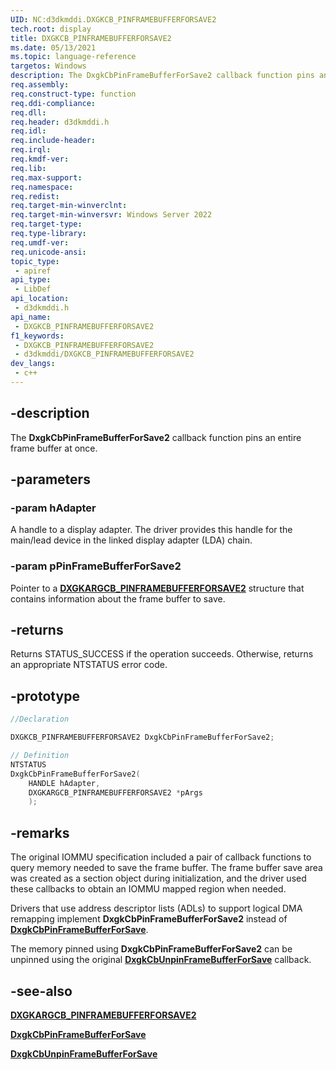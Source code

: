 ```yaml
---
UID: NC:d3dkmddi.DXGKCB_PINFRAMEBUFFERFORSAVE2
tech.root: display
title: DXGKCB_PINFRAMEBUFFERFORSAVE2
ms.date: 05/13/2021
ms.topic: language-reference
targetos: Windows
description: The DxgkCbPinFrameBufferForSave2 callback function pins an entire frame buffer at once.
req.assembly: 
req.construct-type: function
req.ddi-compliance: 
req.dll: 
req.header: d3dkmddi.h
req.idl: 
req.include-header: 
req.irql: 
req.kmdf-ver: 
req.lib: 
req.max-support: 
req.namespace: 
req.redist: 
req.target-min-winverclnt: 
req.target-min-winversvr: Windows Server 2022
req.target-type: 
req.type-library: 
req.umdf-ver: 
req.unicode-ansi: 
topic_type:
 - apiref
api_type:
 - LibDef
api_location:
 - d3dkmddi.h
api_name:
 - DXGKCB_PINFRAMEBUFFERFORSAVE2
f1_keywords:
 - DXGKCB_PINFRAMEBUFFERFORSAVE2
 - d3dkmddi/DXGKCB_PINFRAMEBUFFERFORSAVE2
dev_langs:
 - c++
---
```


## -description

The **DxgkCbPinFrameBufferForSave2** callback function pins an entire frame buffer at once.

## -parameters

### -param hAdapter

A handle to a display adapter. The driver provides this handle for the main/lead device in the linked display adapter (LDA) chain.

### -param pPinFrameBufferForSave2

Pointer to a [**DXGKARGCB_PINFRAMEBUFFERFORSAVE2**](ns-d3dkmddi-dxgkargcb_open_physical_memory_object.md) structure that contains information about the frame buffer to save.

## -returns

Returns STATUS_SUCCESS if the operation succeeds. Otherwise, returns an appropriate NTSTATUS error code.

## -prototype

```cpp
//Declaration

DXGKCB_PINFRAMEBUFFERFORSAVE2 DxgkCbPinFrameBufferForSave2;

// Definition
NTSTATUS
DxgkCbPinFrameBufferForSave2(
    HANDLE hAdapter,
    DXGKARGCB_PINFRAMEBUFFERFORSAVE2 *pArgs
    );
```

## -remarks

The original IOMMU specification included a pair of callback functions to query memory needed to save the frame buffer. The frame buffer save area was created as a section object during initialization, and the driver used these callbacks to obtain an IOMMU mapped region when needed.

Drivers that use address descriptor lists (ADLs) to support logical DMA remapping implement **DxgkCbPinFrameBufferForSave2** instead of [**DxgkCbPinFrameBufferForSave**](nc-d3dkmddi-dxgkcb_pinframebufferforsave.md).

The memory pinned using **DxgkCbPinFrameBufferForSave2** can be unpinned using the original [**DxgkCbUnpinFrameBufferForSave**](nc-d3dkmddi-dxgkcb_unpinframebufferforsave.md) callback.

## -see-also

[**DXGKARGCB_PINFRAMEBUFFERFORSAVE2**](ns-d3dkmddi-dxgkargcb_open_physical_memory_object.md)

[**DxgkCbPinFrameBufferForSave**](nc-d3dkmddi-dxgkcb_pinframebufferforsave.md)

[**DxgkCbUnpinFrameBufferForSave**](nc-d3dkmddi-dxgkcb_unpinframebufferforsave.md)
